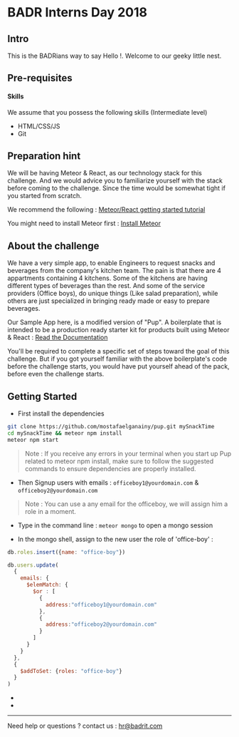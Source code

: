 # BADR Interns Day 2018
## Intro
This is the BADRians way to say Hello !. Welcome to our geeky little nest.

## Pre-requisites 
#### Skills
We assume that you possess the following skills (Intermediate level)
- HTML/CSS/JS 
- Git 

## Preparation hint
We will be having Meteor & React, as our technology stack for this challenge. And we would advice you to familiarize yourself with the stack before coming to the challenge. Since the time would be somewhat tight if you started from scratch. 

We recommend the following : 
[Meteor/React getting started tutorial](https://www.meteor.com/tutorials/react/creating-an-app)

You might need to install Meteor first : [Install Meteor](https://www.meteor.com/install)


## About the challenge
We have a very simple app, to enable Engineers to request snacks and beverages from the company's kitchen team. The pain is that there are 4 appartments containing 4 kitchens. Some of the kitchens are having different types of beverages than the rest. And some of the service providers (Office boys), do unique things (Like salad preparation), while others are just specialized in bringing ready made or easy to prepare beverages. 

Our Sample App here, is a modified version of "Pup". A boilerplate that is intended to be a production ready starter kit for products built using Meteor & React : [Read the Documentation](http://cleverbeagle.com/pup)

You'll be required to complete a specific set of steps toward the goal of this challenge. But if you got yourself familiar with the above boilerplate's code before the challenge starts, you would have put yourself ahead of the pack, before even the challenge starts.

## Getting Started 
- First install the dependencies
```Bash
git clone https://github.com/mostafaelganainy/pup.git mySnackTime
cd mySnackTime && meteor npm install
meteor npm start
```

> Note : If you receive any errors in your terminal when you start up Pup related to meteor npm install, make sure to follow the suggested commands to ensure dependencies are properly installed.

- Then Signup users with emails : `officeboy1@yourdomain.com` & `officeboy2@yourdomain.com`
> Note : You can use a any email for the officeboy, we will assign him a role in a moment.

- Type in the command line : `meteor mongo` to open a mongo session

- In the mongo shell, assign to the new user the role of 'office-boy' :

```JavaScript
db.roles.insert({name: "office-boy"})

db.users.update(
  {
    emails: {
      $elemMatch: { 
        $or : [
          {
            address:"officeboy1@yourdomain.com"
          },
          {
            address:"officeboy2@yourdomain.com"
          }
        ]
      }
    }
  }, 
  {
    $addToSet: {roles: "office-boy"}
  }
)
```

- 

- 

---

Need help or questions ? contact us : hr@badrit.com
